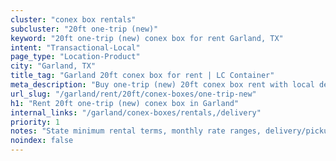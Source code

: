 ```yaml
---
cluster: "conex box rentals"
subcluster: "20ft one-trip (new)"
keyword: "20ft one-trip (new) conex box for rent Garland, TX"
intent: "Transactional-Local"
page_type: "Location-Product"
city: "Garland, TX"
title_tag: "Garland 20ft conex box for rent | LC Container"
meta_description: "Buy one-trip (new) 20ft conex box rent with local delivery in Garland, TX. LC Container — local Since 2003. Request a fast quote today."
url_slug: "/garland/rent/20ft/conex-boxes/one-trip-new"
h1: "Rent 20ft one-trip (new) conex box in Garland"
internal_links: "/garland/conex-boxes/rentals,/delivery"
priority: 1
notes: "State minimum rental terms, monthly rate ranges, delivery/pickup fees, service area."
noindex: false
---
```


<!-- TODO: Add unique city/inventory copy, images, and internal links here. -->
